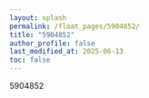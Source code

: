 ```yaml
---
layout: splash
permalink: /float_pages/5904852/
title: "5904852"
author_profile: false
last_modified_at: 2025-06-13
toc: false
---
```

 
5904852
